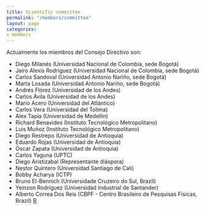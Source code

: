 ```yaml
---
title: Scientific committee
permalink: "/members/committee"
layout: page
categories:
- members
---
```


Actualmente los miembros del Consejo Directivo son:
* Diego Milanés (Universidad Nacional de Colombia, sede Bogotá)
* Jairo Alexis Rodríguez (Universidad Nacional de Colombia, sede Bogotá)
* Carlos Sandoval (Universidad Antonio Nariño, sede Bogotá)
* Marta Losada (Universidad Antonio Nariño, sede Bogotá)
* Andrés Flórez (Universidad de los Andes)
* Carlos Ávila (Universidad de los Andes)      
* Mario Acero (Universidad del Atlántico)
* Carlos Vera (Universidad del Tolima)
* Alex Tapia (Universidad de Medellín)
* Richard Benavides (Instituto Tecnológico Metropolitano)
* Luis Muñoz (Instituto Tecnológico Metropolitano)
* Diego Restrepo (Universidad de Antioquia)
* Eduardo Rojas (Universidad de Antioquia)
* Óscar Zapata (Universidad de Antioquia)
* Carlos Yaguna (UPTC)
* Diego Aristizabal (Representante diáspora)
* Nestor Quintero (Universidad Santiago de Cali)
* Bobby Acharya (ICTP)
* Bruno El-Bennich  (Universidade Cruzeiro do Sul, Brazil)
* Yeinzon Rodríguez (Universidad Industrial de Santander)
* Alberto Correa Dos Reis (CBPF - Centro Brasileiro de Pesquisas Físicas, Brazil)
[R](./dir/README.md)
